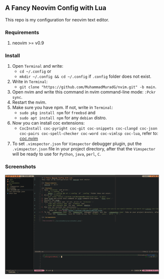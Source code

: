 ## A Fancy Neovim Config with Lua
This repo is my configuration for neovim text editor.

### Requirements
1. neovim >= v0.9

### Install
1. Open `Terminal` and write:
	- `cd ~/.config` or
	- `mkdir ~/.config && cd ~/.config` if `.config` folder does not exist.
2. Write in `Terminal`:
	- `git clone "https://github.com/MuhammadMuradG/nvim.git" -b main`.
3. Open nvim and write this command in nvim command-line mode: `:Pckr sync`.
4. Restart the nvim.
5. Make sure you have npm. If not, write in `Terminal`:
	- `sudo pkg install npm` for `freebsd` and
	- `sudo apt install npm` for any `debian` distro.
6. Now you can install coc extensions:
	- `CocInstall coc-pyright coc-git coc-snippets coc-clangd coc-json coc-pairs coc-spell-checker coc-word coc-vimlsp coc-lua`, refer to: [coc.nvim](https://github.com/neoclide/coc.nvim)
7. To set `.vimspector.json` for `Vimspector` debugger plugin, put the `.vimspector.json` file in your project directory, after that the `Vimspector` will be ready to use for `Python`, `java`, `perl`, `C`.

### Screenshots
![Screenshot](./screenshots/screenshot.png)
